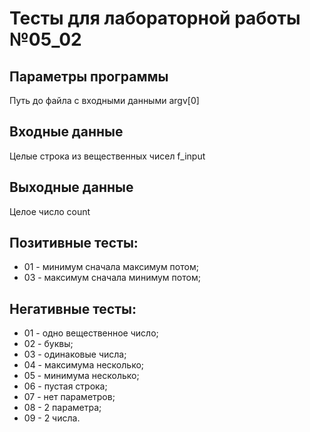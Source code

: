 # Тесты для лабораторной работы №05_02

## Параметры программы
Путь до файла с входными данными argv[0]

## Входные данные
Целые строка из вещественных чисел f_input

## Выходные данные
Целое число count

## Позитивные тесты:
- 01 - минимум сначала максимум потом;
- 03 - максимум сначала минимум потом;
## Негативные тесты:
- 01 - одно вещественное число;
- 02 - буквы;
- 03 - одинаковые числа;
- 04 - максимума несколько;
- 05 - минимума несколько;
- 06 - пустая строка;
- 07 - нет параметров;
- 08 - 2 параметра;
- 09 - 2 числа.
